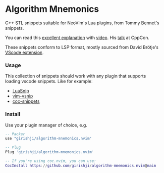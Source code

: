 # Algorithm Mnemonics

C++ STL snippets suitable for NeoVim's Lua plugins, from Tommy Bennet's snippets.

You can read this [excellent explanation](https://github.com/tommybennett/algorithm-mnemonics) with [video](https://www.youtube.com/watch?v=uzc2OWVZPnM). His [talk](https://youtu.be/tSq7yDwS1vM) at CppCon.

These snippets conform to LSP format, mostly sourced from David Brötje's [VScode extension](https://marketplace.visualstudio.com/items?itemName=davidbroetje.algorithm-mnemonics-vscode).
 
### Usage 

This collection of snippets should work with any plugin that supports loading
vscode snippets. Like for example:

- [LuaSnip](https://github.com/L3MON4D3/LuaSnip)
- [vim-vsnip](https://github.com/hrsh7th/vim-vsnip)
- [coc-snippets](https://github.com/neoclide/coc-snippets)

### Install

Use your plugin manager of choice, e.g.

```lua
-- Packer
use "girishji/algorithm-mnemonics.nvim"

-- Plug
Plug 'girishji/algorithm-mnemonics.nvim'

-- If you're using coc.nvim, you can use:
CocInstall https://github.com/girishji/algorithm-mnemonics.nvim@main
```

